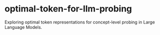# optimal-token-for-llm-probing
Exploring optimal token representations for concept-level probing in Large Language Models.
